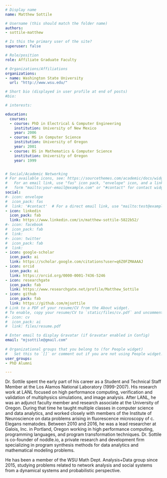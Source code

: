 ```yaml
---
# Display name
name: Matthew Sottile

# Username (this should match the folder name)
authors:
- sottile-matthew

# Is this the primary user of the site?
superuser: false

# Role/position
role: Affiliate Graduate Faculty

# Organizations/Affiliations
organizations:
- name: Washington State University
  url: "http://www.wsu.edu/"

# Short bio (displayed in user profile at end of posts)
#bio: 

# interests:

education:
  courses:
  - course: PhD in Electrical & Computer Engineering
    institution: University of New Mexico
    year: 2006
  - course: MS in Computer Science
    institution: University of Oregon
    year: 2001
  - course: BS in Mathematics & Computer Science
    institution: University of Oregon
    year: 1999


# Social/Academic Networking
# For available icons, see: https://sourcethemes.com/academic/docs/widgets/#icons
#   For an email link, use "fas" icon pack, "envelope" icon, and a link in the
#   form "mailto:your-email@example.com" or "#contact" for contact widget.
social:
#- icon: envelope
#  icon_pack: fas
#  link: '#contact'  # For a direct email link, use "mailto:test@example.org".
- icon: linkedin
  icon_pack: fab
  link: https://www.linkedin.com/in/matthew-sottile-5822b52/
#- icon: facebook
#  icon_pack: fab
#  link: 
#- icon: twitter
#  icon_pack: fab
#  link: 
- icon: google-scholar
  icon_pack: ai
  link: https://scholar.google.com/citations?user=q6Z0FZMAAAAJ
- icon: orcid
  icon_pack: ai
  link: https://orcid.org/0000-0001-7436-5246
- icon: researchgate
  icon_pack: fab
  link: https://www.researchgate.net/profile/Matthew_Sottile
- icon: github
  icon_pack: fab
  link: https://github.com/mjsottile
# Link to a PDF of your resume/CV from the About widget.
# To enable, copy your resume/CV to `static/files/cv.pdf` and uncomment the lines below.  
#- icon: cv
#  icon_pack: ai
#  link: files/resume.pdf

# Enter email to display Gravatar (if Gravatar enabled in Config)
email: "mjsottile@gmail.com"
  
# Organizational groups that you belong to (for People widget)
#   Set this to `[]` or comment out if you are not using People widget.  
user_groups:
- PhD Alumni

---
```


Dr. Sottile spent the early part of his career as a Student and Technical Staff Member at the Los Alamos National Laboratory (1999-2007). His research work at LANL focused on high performance computing, verification and validation of multiphysics simulations, and image analysis. After LANL, he was an adjunct faculty member and research associate at the University of Oregon. During that time he taught multiple classes in computer science and data analytics, and worked closely with members of the Institute of Neuroscience on data problems arising in fluorescence microscopy of c. Elegans nematodes. Between 2010 and 2016, he was a lead researcher at Galois, Inc. in Portland, Oregon working in high performance computing, programming languages, and program transformation techniques. Dr. Sottile is co-founder of noddle.io, a private research and development firm specializing in program synthesis methods for data analytics and mathematical modeling problems.

He has been a member of the WSU Math Dept. Analysis+Data group since 2015, studying problems related to network analysis and social systems from a dynamical systems and probabilistic perspective.
